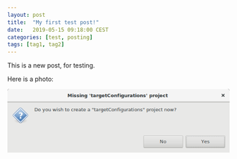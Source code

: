```yaml
---
layout: post
title:  "My first test post!"
date:   2019-05-15 09:18:00 CEST
categories: [test, posting]
tags: [tag1, tag2]
---
```


This is a new post, for testing.

Here is a photo:

![An Image](/assets/gallery1/photo1.jpg)
